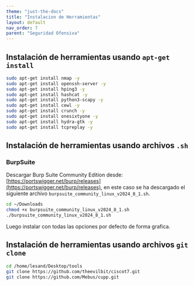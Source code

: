 ```yaml
---
theme: "just-the-docs"
title: "Instalacion de Herramientas"
layout: default
nav_order: 7
parent: "Seguridad Ofensiva"
---
```

## Instalación de herramientas usando  `apt-get install`
```bash
sudo apt-get install nmap -y
sudo apt-get install openssh-server -y
sudo apt-get install hping3 -y
sudo apt-get install hashcat -y
sudo apt-get install python3-scapy -y
sudo apt-get install cewl -y
sudo apt-get install crunch -y
sudo apt-get install onesixtyone -y
sudo apt-get install hydra-gtk -y
sudo apt-get install tcpreplay -y
```
## Instalación de herramientas usando archivos `.sh`
### BurpSuite
Descargar Burp Suite Community Edition desde: [https://portswigger.net/burp/releases](https://portswigger.net/burp/releases), en este caso se ha descargado el siguiente archivo `burpsuite_community_linux_v2024_8_1.sh`.

```bash
cd ~/Downloads
chmod +x burpsuite_community_linux_v2024_8_1.sh
./burpsuite_community_linux_v2024_8_1.sh
```
Luego instalar con todas las opciones por defecto de forma grafica.

## Instalación de herramientas usando archivos `git clone`
```bash
cd /home/lesand/Desktop/tools
git clone https://github.com/theevilbit/ciscot7.git
git clone https://github.com/Mebus/cupp.git
```
